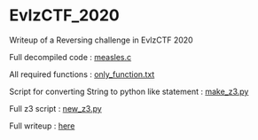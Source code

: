 # EvlzCTF_2020
Writeup of a Reversing challenge in EvlzCTF 2020


Full decompiled code : [measles.c](https://github.com/d4rkvaibhav/EvlzCTF_2020/blob/main/measles.c)

All required functions : [only_function.txt](https://github.com/d4rkvaibhav/EvlzCTF_2020/blob/main/only_function.txt)

Script for converting String to python like statement : [make_z3.py](https://github.com/d4rkvaibhav/EvlzCTF_2020/blob/main/make_z3.py)


Full z3 script : [new_z3.py](https://github.com/d4rkvaibhav/EvlzCTF_2020/blob/main/new_z3.py)

Full writeup  : [here](https://medium.com/@d4rkvaibhav/evlzctf-2020-6ffd672acd3)
